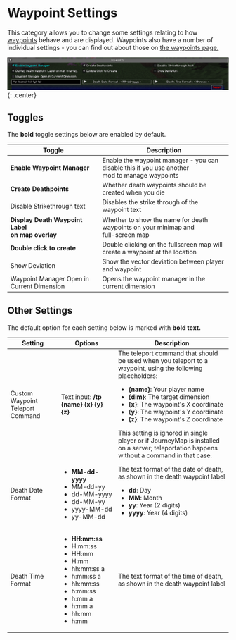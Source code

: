 # **Waypoint Settings**

This category allows you to change some settings relating to how [waypoints](../waypoints.md) behave and are displayed.
Waypoints also have a number of individual settings - you can find out about those
on [the waypoints page.](../waypoints.md)

![Waypoint-Settings](../../img/settings/client/waypoints.png){: .center}

## **Toggles**

The **bold** toggle settings below are enabled by default.

| Toggle                                              | Description                                                                                       |
|-----------------------------------------------------|---------------------------------------------------------------------------------------------------|
| **Enable Waypoint Manager**                         | Enable the waypoint manager - you can disable this if you use another <br>mod to manage waypoints |
| **Create Deathpoints**                              | Whether death waypoints should be created when you die                                            |
| Disable Strikethrough text                          | Disables the strike through of the waypoint text                                                  |                                                 |
| **Display Death Waypoint Label <br>on map overlay** | Whether to show the name for death waypoints on your minimap and <br>full-screen map              |
| **Double click to create**                          | Double clicking on the fullscreen map will create a waypoint at the location                      |
| Show Deviation                                      | Show the vector deviation between player and waypoint                                             |
| Waypoint Manager Open in Current Dimension          | Opens the waypoint manager in the current dimension                                               |

## **Other Settings**

The default option for each setting below is marked with **bold text.**

| Setting                          | Options                                                                                                                                                                                                  | Description                                                                                                                                                                                                                                                                                                                                                                                                                                                                         |
|----------------------------------|----------------------------------------------------------------------------------------------------------------------------------------------------------------------------------------------------------|-------------------------------------------------------------------------------------------------------------------------------------------------------------------------------------------------------------------------------------------------------------------------------------------------------------------------------------------------------------------------------------------------------------------------------------------------------------------------------------|
| Custom Waypoint Teleport Command | Text input: **/tp {name} {x} {y} {z}**                                                                                                                                                                   | The teleport command that should be used when you teleport to a waypoint, using the following placeholders: <ul><li>**{name}**: Your player name</li><li>**{dim}**: The target dimension</li><li>**{x}**: The waypoint's X coordinate</li><li>**{y}**: The waypoint's Y coordinate</li><li>**{z}**: The waypoint's Z coordinate</li></ul> This setting is ignored in single player or if JourneyMap is installed on a server; teleportation happens without a command in that case. |
| Death Date Format                | <ul><li>**MM-dd-yyyy**</li><li>MM-dd-yy</li><li>dd-MM-yyyy</li><li>dd-MM-yy</li><li>yyyy-MM-dd</li><li>yy-MM-dd</li></ul>                                                                                | The text format of the date of death, as shown in the death waypoint label <ul><li>**dd**: Day</li><li>**MM**: Month</li><li>**yy**: Year (2 digits)</li><li>**yyyy**: Year (4 digits)</li></ul>                                                                                                                                                                                                                                                                                    |
| Death Time Format                | <ul><li>**HH:mm:ss**</li><li>H:mm:ss</li><li>HH:mm</li><li>H:mm</li><li>hh:mm:ss a</li><li>h:mm:ss a</li><li>hh:mm:ss</li><li>h:mm:ss</li><li>h:mm a</li><li>h:mm a</li><li>hh:mm</li><li>h:mm</li></ul> | The text format of the time of death, as shown in the death waypoint label                                                                                                                                                                                                                                                                                                                                                                                                          |
